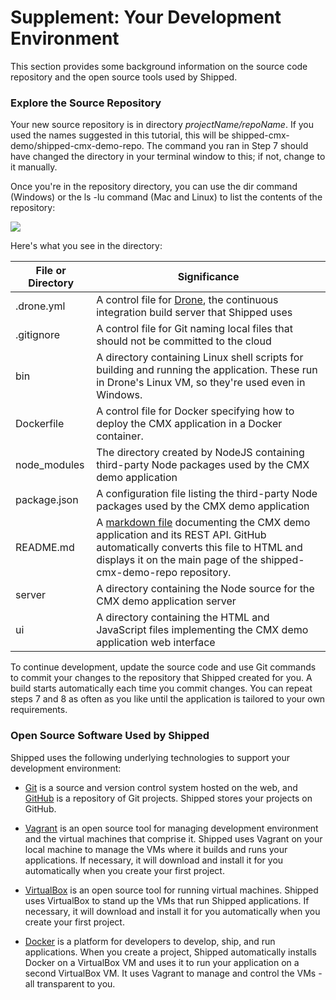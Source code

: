 # Supplement: Your Development Environment

This section provides some background information on the source code repository and the open source tools used by Shipped.

### Explore the Source Repository

Your new source repository is in directory *projectName/repoName*. If you used the names suggested in this tutorial, this will be shipped-cmx-demo/shipped-cmx-demo-repo.  The command you ran in Step 7 should have changed the directory in your terminal window to this; if not, change to it manually.

Once you're in the repository directory, you can use the dir command (Windows) or the ls -lu command (Mac and Linux) to list the contents of the repository:

![](posts/files/shipped-102-cmx-project/list_directory.png)

Here's what you see in the directory:

File or Directory | Significance
----------------- | ------------
.drone.yml | A control file for [Drone](https://github.com/drone/drone), the continuous integration build server that Shipped uses
.gitignore | A control file for Git naming local files that should not be committed to the cloud
bin | A directory containing Linux shell scripts for building and running the application. These run in Drone's Linux VM, so they're used even in Windows.
Dockerfile | A control file for Docker specifying how to deploy the CMX application in a Docker container.
node_modules | The directory created by NodeJS containing third-party Node packages used by the CMX demo application
package.json | A configuration file listing the third-party Node packages used by the CMX demo application
README.md | A [markdown file](https://help.github.com/articles/markdown-basics/) documenting the CMX demo application and its REST API. GitHub automatically converts this file to HTML and displays it on the main page of the shipped-cmx-demo-repo repository.
server | A directory containing the Node source for the CMX demo application server
ui | A directory containing the HTML and JavaScript files implementing the CMX demo application web interface

To continue development, update the source code and use Git commands to commit your changes to the repository that Shipped created for you.  A build starts automatically each time you commit changes.  You can repeat steps 7 and 8 as often as you like until the application is tailored to your own requirements.

### Open Source Software Used by Shipped ###

Shipped uses the following underlying technologies to support your development environment:

* [Git](https://git-scm.com/) is a source and version control system hosted on the web, and [GitHub](https://github.com/) is a repository of Git projects.  Shipped stores your projects on GitHub.

* [Vagrant](https://docs.vagrantup.com/v2/) is an open source tool for managing  development environment and the virtual machines that comprise it.  Shipped uses Vagrant on your local machine to manage the VMs where it builds and runs your applications.  If necessary, it will download and install it for you automatically when you create your first project.

* [VirtualBox](https://www.virtualbox.org/) is an open source tool for running virtual machines.  Shipped uses VirtualBox to stand up the VMs that run Shipped applications.  If necessary, it will download and install it for you automatically when you create your first project.

* [Docker](https://docs.docker.com/) is a platform for developers to develop, ship, and run applications.  When you create a project, Shipped automatically installs Docker on a VirtualBox VM and uses it to run your application on a second VirtualBox VM.  It uses Vagrant to manage and control the VMs - all transparent to you.

